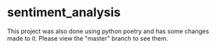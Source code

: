 # sentiment_analysis
This project was also done using python poetry and has some changes made to it. Please view the "master" branch to see them.
